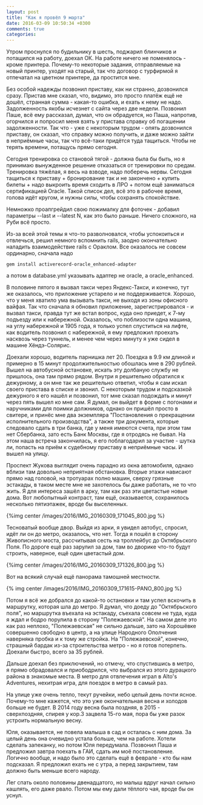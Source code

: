 ```yaml
---
layout: post
title: "Как я провёл 9 марта"
date: 2016-03-09 10:50:34 +0300
comments: true
categories: 
---
```

Утром проснулся по будильнику в шесть, поджарил блинчиков и потащился на работу, доехал ОК. На работе ничего не поменялось - кроме принтера. Почему-то некоторые задания, отправляемые на новый принтер, уходят на старый, так что договор с турфирмой я отпечатал на цветном принтере, да простится мне.

Без особой надежды позвонил приставу, как ни странно, дозвонился сразу. Пристав мне сказал, что, видимо, это просто платёж ещё не дошёл, странная сумма - какая-то ошибка, и ехать к нему не надо. Задолженность якобы исчезнет с сайта через две недели. Позвонил Паше, всё ему рассказал, думал, что он обрадуется, но Паша, напротив, огорчился и попросил меня взять у пристава справку об погашении задолженности. Так что - уже с некоторым трудом - опять дозвонился приставу, он сказал, что справку можно получить, и даже можно зайти в неприёмные часы, так что всё-таки придётся туда тащиться. Чтобы не терять времени, потащусь прямо сегодня.

Сегодня тренировка со становой тягой - должна была бы быть, но я принимаю вынужденное решение отказаться от тренировки по средам. Тренировка тяжёлая, я весь на взводе, надо поберечь нервы. Сегодня тащиться к приставу + бронирование так и не закончено + купить билеты + надо выкроить время сходить в ЛРО + потом ещё заниматься сертификацией Oracle. Такой список дел, всё это в рабочее время, голова идёт кругом, и нужны силы, чтобы сохранять спокойствие.

Немножко проапгрейдил свою пожималку для фоточек - добавил параметры --last и --latest N, как это было раньше. Ничего сложного, на Руби всё просто.

Из-за всей этой темы я что-то разволновался, чтобы успокоиться и отвлечься, решил немного вспомнить rails, заодно окончательно наладить взаимодействие rails с Ораклом. Все оказалось не совсем ординарно, сначала надо 

```
gem install activerecord-oracle_enhanced-adapter
``` 

а потом в database.yml указывать адаптер не oracle, а oracle_enhanced. 

В половине пятого я вызвал такси через Яндекс-Такси, и конечно, тут же оказалось, что приложение устарело и не поддерживается. Хорошо, что у меня хватило ума вызывать такси, не выходя из зоны офисного вайфая. Так что сначала я обновил приложение, зарегистрировался - и вызвал такси, правда тут же встал вопрос, куда оно приедет, к 7-му подъезду или к набережной. Оказалось, что поблизости одна машина, на углу набережной и 1905 года, я только успел спуститься на лифте, как водитель позвонил с набережной, я ему предложил проехать насквозь через туннель, и менее чем через минуту я уже сидел в машине Хёндэ-Солярис.

Доехали хорошо, водитель парнишка лет 20. Поездка в 9.9 км длиной и примерно в 15 минут продолжительностью обошлась мне в 290 рублей.  Вышел на автобусной остановке, искать эту долбаную службу не пришлось, она там прямо рядом. Внутри я решительно обратился к дежурному, а он мне так же решительно ответил, чтобы я сам искал своего пристава в списке и звонил. С некоторым трудом и подсказкой дежурного я его нашёл и позвонил, тот мне сказал подождать и минут через пять вышел ко мне сам. Я думал, он выйдет в форме с погонами и наручниками для поимки должников, однако он пришёл просто в свитере, и принёс мне два экземпляра "Постановления о прекращении исполнительного производства", а также три документа, которые следовало сдать в три банка, где у меня имеются счета, при этом там нет Сбербанка, зато есть Банк Москвы, где я отродясь не бывал. На этом наша встреча закончилась, я его поблагодарил за участие - шутка ли, попасть на приём к судебному приставу в неприёмные часы. И вышел на улицу.

Проспект Жукова выглядит очень парадно из окна автомобиля, однако вблизи там довольно неприятная обстановка. Вторые этажи нависают прямо над головой, на тротуарах полно машин, сверху грязные эстакады, в таком месте мне не захотелось бы даже работать, не то что жить. Я для интереса зашёл в арку, там как раз эти цветастые новые дома. Вот любопытный контраст, там ещё, оказывается, сохранилось несколько пятиэтажек, вроде бы выселенных.

{%img center /images/2016/IMG_20160309_171045_800.jpg %}

Тесноватый вообще двор. Выйдя из арки, я увидел автобус, спросил, идёт ли он до метро, оказалось, что нет. Тогда я пошёл в сторону Живописного моста, рассчитывая сесть на троллейбус до Октябрьского Поля. По дороге ещё раз зарулил за дом, там во дворике что-то будут строить, наверное, ещё один цветастый дом.

{%img center /images/2016/IMG_20160309_171326_800.jpg %}

Вот на всякий случай ещё панорама тамошней местности.

{% img center /images/2016/IMG_20160309_171615-PANO_800.jpg %}

Потом я всё же добрался до какой-то остановки и там успел вскочить в маршрутку, которая шла до метро. Я думал, что доеду до "Октябрьского поля", но маршрутка въехала на эстакаду, съехала совсем не туда, куда я ждал и бодро порулила в сторону "Полежаевской". На самом деле это как раз неплохо, "Полежаевская" не сильно дальше, зато на Хорошёвке совершенно свободно в центр, а на улице Народного Ополчения наверняка пробка и к тому же стройка. На "Полежаевской", конечно, страшный бардак из-за строительства метро - но я готов потерпеть. Доехали быстро, всего за 35 рублей.

Дальше доехал без приключений, но отмечу, что спустившись в метро, я прямо обрадовался и приободрился, что выбрался из этого дурацкого района в знакомые места. В метро для отвлечения играл в Alto's Adventures, нехитрая игра, для поездок в метро в самый раз.

На улице уже очень тепло, текут ручейки, небо целый день почти ясное. Почему-то мне кажется, что это уже окончательная весна и холодов больше не будет. В 2014 году весна была поздняя, в 2015 - сверхпоздняя, спирея у кор.3 зацвела 15-го мая, пора бы уже разок устроить нормальную весну.

Юля, оказывается, не повела малыша в сад и осталась с ним дома. За целый день она очевидно устала больше, чем на работе. Хотели сделать запеканку, но потом Юля передумала. Позвонил Паша и предложил завтра поехать в ГАИ, сдать им моё постановление. Логично вообще, и надо было это сделать ещё в феврале - кто бы нам подсказал. Я предложил ехать не с утра, а перед закрытием, там должно быть меньше всего народу.

Лег спать около половины двенадцатого, но малыш вдруг начал сильно кашлять, его даже рвало. Потом мы ему дали тёплого чая, вроде бы он уснул.